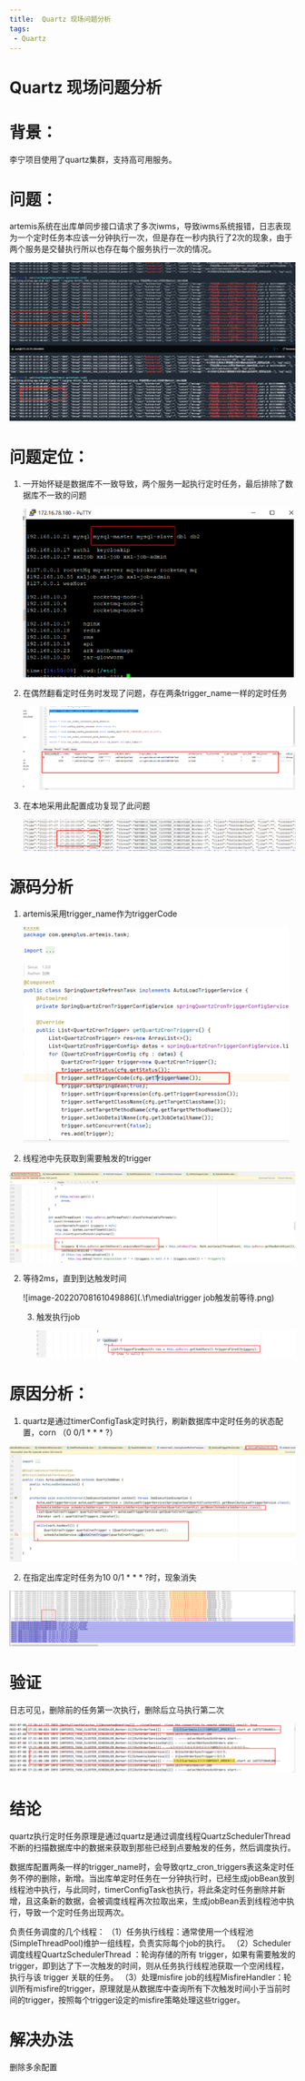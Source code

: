 ```yaml
---
title:  Quartz 现场问题分析
tags: 
 - Quartz
---
```


# Quartz 现场问题分析

# 背景：

李宁项目使用了quartz集群，支持高可用服务。

# 问题：

artemis系统在出库单同步接口请求了多次iwms，导致iwms系统报错，日志表现为一个定时任务本应该一分钟执行一次，但是存在一秒内执行了2次的现象，由于两个服务是交替执行所以也存在每个服务执行一次的情况。

![img](.\f\media\现场日志.png)

# 问题定位：

1. 一开始怀疑是数据库不一致导致，两个服务一起执行定时任务，最后排除了数据库不一致的问题

   ![img](.\f\media\数据库连接.png)

2. 在偶然翻看定时任务时发现了问题，存在两条trigger_name一样的定时任务

   ![image-20220708162904441](.\f\media\存在两条定时任务.png)

3. 在本地采用此配置成功复现了此问题

   ![img](.\f\media\问题复现.png)

# 源码分析

1. artemis采用trigger_name作为triggerCode

   <img src="f\media\Artemis赋值triggercode.png" alt="image-20220708164509385" style="zoom:50%;" />

2. 线程池中先获取到需要触发的trigger

![image-20220708160842046](.\f\media\数据库拉取trigger.png)

2. 等待2ms，直到到达触发时间

   ![image-20220708161049886](.\f\media\trigger job触发前等待.png)

   3. 触发执行job

      ![image-20220708161120719](.\f\media\执行.png)

# 原因分析：

1. quartz是通过timerConfigTask定时执行，刷新数据库中定时任务的状态配置，corn （0 0/1 * * * ?）

![image-20220708163741488](.\f\media\刷新定时任务.png)

2. 在指定出库定时任务为10 0/1 * * * ?时，现象消失

![image-20220708164020634](.\f\media\现象消失.png)

# 验证

日志可见，删除前的任务第一次执行，删除后立马执行第二次

![image-20220708172158549](.\f\media\两次执行日志.png)

# 结论

​	quartz执行定时任务原理是通过quartz是通过调度线程QuartzSchedulerThread不断的扫描数据库中的数据来获取到那些已经到点要触发的任务，然后调度执行。

​	数据库配置两条一样的trigger_name时，会导致qrtz_cron_triggers表这条定时任务不停的删除，新增。当出库单定时任务在一分钟执行时，已经生成jobBean放到线程池中执行，与此同时，timerConfigTask也执行，将此条定时任务删除并新增，且这条新的数据，会被调度线程再次拉取出来，生成jobBean丢到线程池中执行，导致一个定时任务出现两次。

负责任务调度的几个线程：
 （1）任务执行线程：通常使用一个线程池(SimpleThreadPool)维护一组线程，负责实际每个job的执行。
 （2）Scheduler调度线程QuartzSchedulerThread ：轮询存储的所有 trigger，如果有需要触发的 trigger，即到达了下一次触发的时间，则从任务执行线程池获取一个空闲线程，执行与该 trigger 关联的任务。
 （3）处理misfire job的线程MisfireHandler：轮训所有misfire的trigger，原理就是从数据库中查询所有下次触发时间小于当前时间的trigger，按照每个trigger设定的misfire策略处理这些trigger。

# 解决办法

删除多余配置